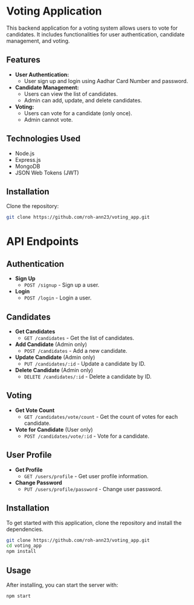 # Voting Application

This backend application for a voting system allows users to vote for candidates. It includes functionalities for user authentication, candidate management, and voting.

## Features

- **User Authentication:**
  - User sign up and login using Aadhar Card Number and password.
- **Candidate Management:**
  - Users can view the list of candidates.
  - Admin can add, update, and delete candidates.
- **Voting:**
  - Users can vote for a candidate (only once).
  - Admin cannot vote.

## Technologies Used

- Node.js
- Express.js
- MongoDB
- JSON Web Tokens (JWT)

## Installation

Clone the repository:

```bash
git clone https://github.com/roh-ann23/voting_app.git
```

# API Endpoints

## Authentication

- **Sign Up**
  - `POST /signup` - Sign up a user.
- **Login**
  - `POST /login` - Login a user.

## Candidates

- **Get Candidates**
  - `GET /candidates` - Get the list of candidates.
- **Add Candidate** (Admin only)
  - `POST /candidates` - Add a new candidate.
- **Update Candidate** (Admin only)
  - `PUT /candidates/:id` - Update a candidate by ID.
- **Delete Candidate** (Admin only)
  - `DELETE /candidates/:id` - Delete a candidate by ID.

## Voting

- **Get Vote Count**
  - `GET /candidates/vote/count` - Get the count of votes for each candidate.
- **Vote for Candidate** (User only)
  - `POST /candidates/vote/:id` - Vote for a candidate.

## User Profile

- **Get Profile**
  - `GET /users/profile` - Get user profile information.
- **Change Password**
  - `PUT /users/profile/password` - Change user password.

## Installation

To get started with this application, clone the repository and install the dependencies.

```bash
git clone https://github.com/roh-ann23/voting_app.git
cd voting_app
npm install
```

## Usage
After installing, you can start the server with:
```bash
npm start
```
